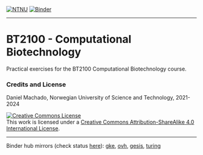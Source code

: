 
[![NTNU](https://img.shields.io/badge/NTNU-JupyterHub-blue)](https://bt2100.apps.stack.it.ntnu.no/hub/user-redirect/git-pull?repo=https%3A%2F%2Fgithub.com%2FNTNU-Machado-Lab%2FBT2100&urlpath=lab%2Ftree%2FBT2100%2F)  [![Binder](https://mybinder.org/badge_logo.svg)](https://mybinder.org/v2/gh/NTNU-Machado-Lab/BT2100/HEAD?urlpath=lab) 


-------

# BT2100 - Computational Biotechnology

Practical exercises for the BT2100 Computational Biotechnology course.

### Credits and License

Daniel Machado, Norwegian University of Science and Technology, 2021-2024

<a rel="license" href="http://creativecommons.org/licenses/by-sa/4.0/"><img alt="Creative Commons License" style="border-width:0" src="https://i.creativecommons.org/l/by-sa/4.0/88x31.png" /></a><br />This work is licensed under a <a rel="license" href="http://creativecommons.org/licenses/by-sa/4.0/">Creative Commons Attribution-ShareAlike 4.0 International License</a>.


--------

Binder hub mirrors (check status [here](https://mybinder.readthedocs.io/en/latest/about/status.html)): [gke](https://gke.mybinder.org/v2/gh/NTNU-Machado-Lab/BT2100/HEAD?urlpath=lab), [ovh](https://ovh.mybinder.org/v2/gh/NTNU-Machado-Lab/BT2100/HEAD?urlpath=lab), [gesis](https://gesis.mybinder.org/v2/gh/NTNU-Machado-Lab/BT2100/HEAD?urlpath=lab), [turing](https://turing.mybinder.org/v2/gh/NTNU-Machado-Lab/BT2100/HEAD?urlpath=lab)